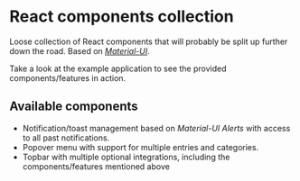 # React components collection

Loose collection of React components that will probably be split up further
down the road. Based on [_Material-UI_](https://material-ui.com).

Take a look at the example application to see the provided components/features
in action.

## Available components

- Notification/toast management based on _Material-UI Alerts_ with
  access to all past notifications.
- Popover menu with support for multiple entries and categories.
- Topbar with multiple optional integrations, including the components/features
  mentioned above
